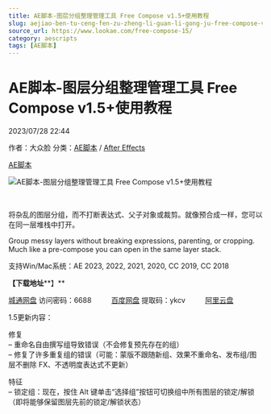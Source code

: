 ```yaml
---
title: AE脚本-图层分组整理管理工具 Free Compose v1.5+使用教程
slug: aejiao-ben-tu-ceng-fen-zu-zheng-li-guan-li-gong-ju-free-compose-v1-5-shi-yong-jiao-cheng
source_url: https://www.lookae.com/free-compose-15/
category: aescripts
tags: [AE脚本]
---
```

# AE脚本-图层分组整理管理工具 Free Compose v1.5+使用教程

2023/07/28 22:44

作者：大众脸
分类：[AE脚本](https://www.lookae.com/after-effects/aescripts/) / [After Effects](https://www.lookae.com/after-effects/)

[AE脚本](https://www.lookae.com/tag/ae%e8%84%9a%e6%9c%ac/)

![AE脚本-图层分组整理管理工具 Free Compose v1.5+使用教程](https://www.lookae.com/wp-content/uploads/2021/10/Free-Compose-.jpg "AE脚本-图层分组整理管理工具 Free Compose v1.5+使用教程-LookAE.com")

[﻿﻿﻿](https://cloud.video.taobao.com//play/u/705956171/p/1/e/6/t/1/332544263732.mp4)

将杂乱的图层分组，而不打断表达式、父子对象或裁剪。就像预合成一样，您可以在同一层堆栈中打开。

Group messy layers without breaking expressions, parenting, or cropping. Much like a pre-compose you can open in the same layer stack.

支持Win/Mac系统：AE 2023, 2022, 2021, 2020, CC 2019, CC 2018

**【下载地址****】**

[城通网盘](https://url70.ctfile.com/f/2827370-899316612-4ff6d1?p=4431) 访问密码：6688          [百度网盘](https://pan.baidu.com/s/1BTlMwHtHDRvqQdHH806T4w?pwd=ykcv) 提取码：ykcv          [阿里云盘](https://www.aliyundrive.com/s/ywTd8xRgDyc)

1.5更新内容：

修复  
– 重命名自由撰写组导致错误（不会修复预先存在的组）  
– 修复了许多重复组的错误（可能：蒙版不跟随新组、效果不重命名、发布组/图层不删除 FX、不透明度表达式不更新）

特征  
– 锁定组：现在，按住 Alt 键单击“选择组”按钮可切换组中所有图层的锁定/解锁（即将能够保留图层先前的锁定/解锁状态）
